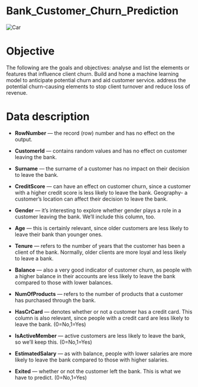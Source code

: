 # Bank_Customer_Churn_Prediction

![Car](https://dezyre.gumlet.io/images/blog/churn-models/Customer_Churn_Prediction_Models_in_Machine_Learning.png)

# Objective

The following are the goals and objectives: analyse and list the elements or features that influence client churn. Build and hone a machine learning model to anticipate potential churn and aid customer service. address the potential churn-causing elements to stop client turnover and reduce loss of revenue.

# Data description

+ **RowNumber** — the record (row) number and has no effect on the output.

+ **CustomerId** — contains random values and has no effect on customer leaving the bank.

+ **Surname** — the surname of a customer has no impact on their decision to leave the bank.

+ **CreditScore** — can have an effect on customer churn, since a customer with a higher credit score is less likely to leave the bank. Geography- a customer’s             location can affect their decision to leave the bank.

+ **Gender** — it’s interesting to explore whether gender plays a role in a customer leaving the bank. We’ll include this column, too.

+ **Age** — this is certainly relevant, since older customers are less likely to leave their bank than younger ones.

+ **Tenure** — refers to the number of years that the customer has been a client of the bank. Normally, older clients are more loyal and less likely to leave a bank.

+ **Balance** — also a very good indicator of customer churn, as people with a higher balance in their accounts are less likely to leave the bank compared to those         with lower balances.

+ **NumOfProducts** — refers to the number of products that a customer has purchased through the bank.

+ **HasCrCard** — denotes whether or not a customer has a credit card. This column is also relevant, since people with a credit card are less likely to leave the bank.     (0=No,1=Yes)

+ **IsActiveMember** — active customers are less likely to leave the bank, so we’ll keep this. (0=No,1=Yes)
 
+ **EstimatedSalary** — as with balance, people with lower salaries are more likely to leave the bank compared to those with higher salaries.

+ **Exited** — whether or not the customer left the bank. This is what we have to predict. (0=No,1=Yes)
